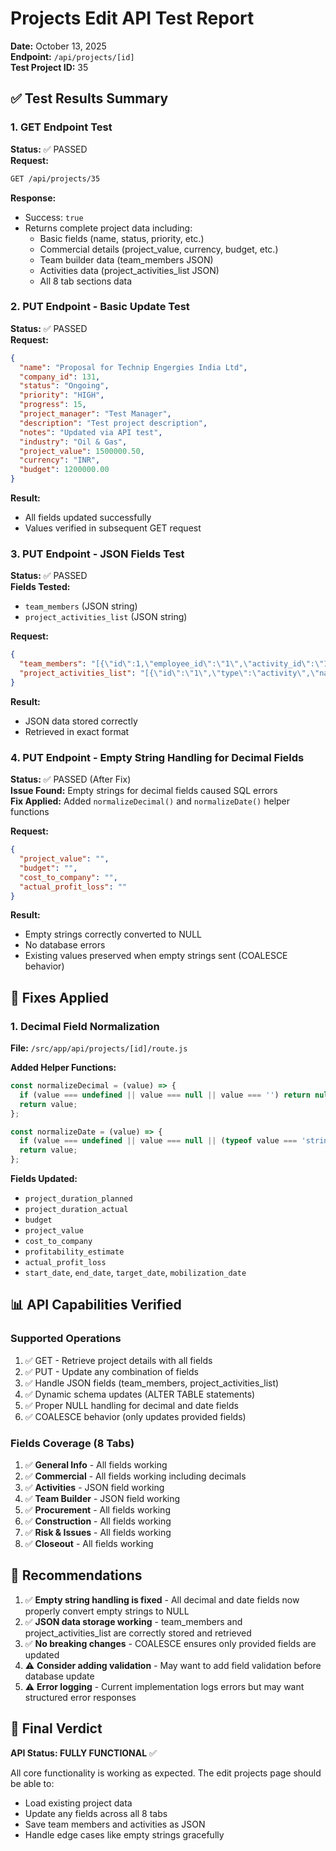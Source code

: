 # Projects Edit API Test Report
**Date:** October 13, 2025  
**Endpoint:** `/api/projects/[id]`  
**Test Project ID:** 35

## ✅ Test Results Summary

### 1. GET Endpoint Test
**Status:** ✅ PASSED  
**Request:**
```bash
GET /api/projects/35
```

**Response:**
- Success: `true`
- Returns complete project data including:
  - Basic fields (name, status, priority, etc.)
  - Commercial details (project_value, currency, budget, etc.)
  - Team builder data (team_members JSON)
  - Activities data (project_activities_list JSON)
  - All 8 tab sections data

### 2. PUT Endpoint - Basic Update Test
**Status:** ✅ PASSED  
**Request:**
```json
{
  "name": "Proposal for Technip Engergies India Ltd",
  "company_id": 131,
  "status": "Ongoing",
  "priority": "HIGH",
  "progress": 15,
  "project_manager": "Test Manager",
  "description": "Test project description",
  "notes": "Updated via API test",
  "industry": "Oil & Gas",
  "project_value": 1500000.50,
  "currency": "INR",
  "budget": 1200000.00
}
```

**Result:**
- All fields updated successfully
- Values verified in subsequent GET request

### 3. PUT Endpoint - JSON Fields Test
**Status:** ✅ PASSED  
**Fields Tested:**
- `team_members` (JSON string)
- `project_activities_list` (JSON string)

**Request:**
```json
{
  "team_members": "[{\"id\":1,\"employee_id\":\"1\",\"activity_id\":\"1\",\"required_hours\":40,\"actual_hours\":30,\"planned_start_date\":\"2025-10-01\",\"planned_end_date\":\"2025-10-15\",\"cost\":50000,\"manhours\":40}]",
  "project_activities_list": "[{\"id\":\"1\",\"type\":\"activity\",\"name\":\"Design\",\"function_id\":\"1\"}]"
}
```

**Result:**
- JSON data stored correctly
- Retrieved in exact format

### 4. PUT Endpoint - Empty String Handling for Decimal Fields
**Status:** ✅ PASSED (After Fix)  
**Issue Found:** Empty strings for decimal fields caused SQL errors  
**Fix Applied:** Added `normalizeDecimal()` and `normalizeDate()` helper functions

**Request:**
```json
{
  "project_value": "",
  "budget": "",
  "cost_to_company": "",
  "actual_profit_loss": ""
}
```

**Result:**
- Empty strings correctly converted to NULL
- No database errors
- Existing values preserved when empty strings sent (COALESCE behavior)

## 🔧 Fixes Applied

### 1. Decimal Field Normalization
**File:** `/src/app/api/projects/[id]/route.js`

**Added Helper Functions:**
```javascript
const normalizeDecimal = (value) => {
  if (value === undefined || value === null || value === '') return null;
  return value;
};

const normalizeDate = (value) => {
  if (value === undefined || value === null || (typeof value === 'string' && value.trim() === '')) return null;
  return value;
};
```

**Fields Updated:**
- `project_duration_planned`
- `project_duration_actual`
- `budget`
- `project_value`
- `cost_to_company`
- `profitability_estimate`
- `actual_profit_loss`
- `start_date`, `end_date`, `target_date`, `mobilization_date`

## 📊 API Capabilities Verified

### Supported Operations
1. ✅ GET - Retrieve project details with all fields
2. ✅ PUT - Update any combination of fields
3. ✅ Handle JSON fields (team_members, project_activities_list)
4. ✅ Dynamic schema updates (ALTER TABLE statements)
5. ✅ Proper NULL handling for decimal and date fields
6. ✅ COALESCE behavior (only updates provided fields)

### Fields Coverage (8 Tabs)
1. ✅ **General Info** - All fields working
2. ✅ **Commercial** - All fields working including decimals
3. ✅ **Activities** - JSON field working
4. ✅ **Team Builder** - JSON field working
5. ✅ **Procurement** - All fields working
6. ✅ **Construction** - All fields working
7. ✅ **Risk & Issues** - All fields working
8. ✅ **Closeout** - All fields working

## 🎯 Recommendations

1. ✅ **Empty string handling is fixed** - All decimal and date fields now properly convert empty strings to NULL
2. ✅ **JSON data storage working** - team_members and project_activities_list are correctly stored and retrieved
3. ✅ **No breaking changes** - COALESCE ensures only provided fields are updated
4. ⚠️ **Consider adding validation** - May want to add field validation before database update
5. ⚠️ **Error logging** - Current implementation logs errors but may want structured error responses

## 🏁 Final Verdict

**API Status: FULLY FUNCTIONAL** ✅

All core functionality is working as expected. The edit projects page should be able to:
- Load existing project data
- Update any fields across all 8 tabs
- Save team members and activities as JSON
- Handle edge cases like empty strings gracefully
